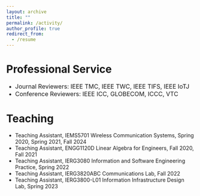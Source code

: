 ```yaml
---
layout: archive
title: ""
permalink: /activity/
author_profile: true
redirect_from:
  - /resume
---
```



Professional Service
======
* <font size=3>Journal Reviewers: IEEE TMC, IEEE TWC, IEEE TIFS, IEEE IoTJ </font>
* <font size=3>Conference Reviewers: IEEE ICC, GLOBECOM, ICCC, VTC </font>

Teaching
======
* Teaching Assistant, IEMS5701 Wireless Communication Systems, Spring 2020, Spring 2021, Fall 2024
* Teaching Assistant, ENGG1120D Linear Algebra for Engineers, Fall 2020, Fall 2021
* Teaching Assistant, IERG3080 Information and Software Engineering Practice, Spring 2022
* Teaching Assistant, IERG3820ABC Communications Lab, Fall 2022
* Teaching Assistant, IERG3800-L01 Information Infrastructure Design Lab, Spring 2023
